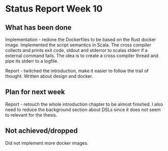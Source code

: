 # Status Report Week 10
## What has been done
Implementation - redone the Dockerfiles to be based on the Rust docker image. Implemented the script semantics in Scala. The cross compiler collects and prints exit code, stdout and stderror to scalas stderr if a external command fails. The idea is to create a cross compiler thread and pipe its stderr to a logfile.

Report - twitched the introduction, make it easier to follow the trail of thought. Written about design and docker.

## Plan for next week
Report - retouch the whole introduction chapter to be almost finished. I also need to reduce the background section about DSLs since it does not seem to relevant for the thesis.

## Not achieved/dropped
Did not implement more docker images.